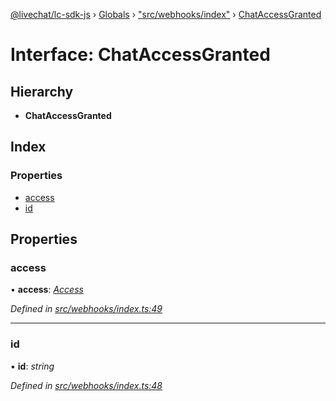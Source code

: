 [@livechat/lc-sdk-js](../README.md) › [Globals](../globals.md) › ["src/webhooks/index"](../modules/_src_webhooks_index_.md) › [ChatAccessGranted](_src_webhooks_index_.chataccessgranted.md)

# Interface: ChatAccessGranted

## Hierarchy

* **ChatAccessGranted**

## Index

### Properties

* [access](_src_webhooks_index_.chataccessgranted.md#access)
* [id](_src_webhooks_index_.chataccessgranted.md#id)

## Properties

###  access

• **access**: *[Access](_src_objects_index_.access.md)*

*Defined in [src/webhooks/index.ts:49](https://github.com/livechat/lc-sdk-js/blob/d0a32c0/src/webhooks/index.ts#L49)*

___

###  id

• **id**: *string*

*Defined in [src/webhooks/index.ts:48](https://github.com/livechat/lc-sdk-js/blob/d0a32c0/src/webhooks/index.ts#L48)*
